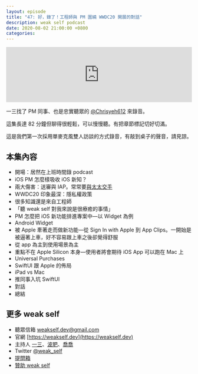 ```yaml
---
layout: episode
title: "47: 好，錄了！工程師與 PM 圍繞 WWDC20 開展的對話"
description: weak self podcast
date: 2020-08-02 21:00:00 +0800
categories: 
---
```

<iframe src="https://www.listennotes.com/embedded/e/8c9b0a18d241401394cec1a5de477b58/" width="100%" style="width: 1px; min-width: 100%;" frameborder="0" scrolling="no"></iframe>

一三找了 PM 同事、也是忠實聽眾的 [@Chrisyeh612](https://twitter.com/Chrisyeh612) 來錄音。

這集長達 82 分鐘但聊得很輕鬆，可以慢慢聽。有把章節標記切好切滿。

這是我們第一次採用單麥克風雙人訪談的方式錄音，有敲到桌子的聲音，請見諒。

## 本集內容

- 開場：居然在上班時間錄 podcast
- iOS PM 怎麼樣吸收 iOS 新知？
- 兩大傷害：送審與 IAP。常常要[與太太交手](https://medium.com/@p5d12000/app-送審教戰守則-8dc46aef5afd)
- WWDC20 印象最深：隱私權政策
- 很多知識還是來自工程師
- 「聽 weak self 對我來說是很療癒的事情」
- PM 怎麼把 iOS 新功能排進專案中—以 Widget 為例
- Android Widget
- 被 Apple 牽著走而做新功能—從 Sign In with Apple 到 App Clips。一開始是被逼著上車，好不容易跟上車之後卻覺得舒服
- 從 app 為主到使用場景為主
- 重點不在 Apple Silicon 本身—使用者將會期待 iOS App 可以跑在 Mac 上
- Universal Purchases
- SwiftUI 跟 Apple 的佈局
- iPad vs Mac
- 推同事入坑 SwiftUI
- 對話
- 總結

## 更多 weak self

* 聽眾信箱 [weakself.dev@gmail.com](mailto:weakself.dev@gmail.com)
* 官網 [https://weakself.dev](https://weakself.dev)
* 主持人 [一三](https://twitter.com/ethanhuang13)、[波肥](https://twitter.com/PofatTseng)、[喬喬](https://twitter.com/joe_trash_talk)
* Twitter [@weak_self](https://twitter.com/weak_self)
* [提問箱](https://peing.net/zh-TW/weak_self)
* [贊助 weak self](https://weakself.dev/#贊助)